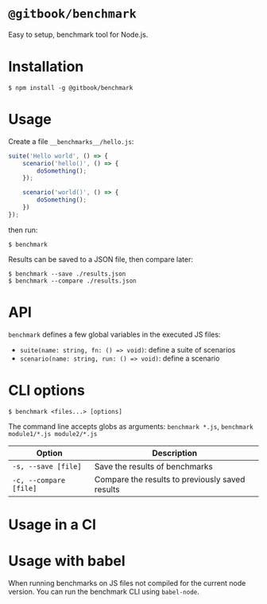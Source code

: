 # `@gitbook/benchmark`

Easy to setup, benchmark tool for Node.js.

# Installation

```
$ npm install -g @gitbook/benchmark
```

# Usage

Create a file `__benchmarks__/hello.js`:

```js
suite('Hello world', () => {
    scenario('hello()', () => {
        doSomething();
    });

    scenario('world()', () => {
        doSomething();
    })
});
```

then run:

```
$ benchmark
```

Results can be saved to a JSON file, then compare later:

```
$ benchmark --save ./results.json
$ benchmark --compare ./results.json
```

# API

`benchmark` defines a few global variables in the executed JS files:

- `suite(name: string, fn: () => void)`: define a suite of scenarios
- `scenario(name: string, run: () => void)`: define a scenario

# CLI options

```
$ benchmark <files...> [options]
```

The command line accepts globs as arguments: `benchmark *.js`, `benchmark module1/*.js module2/*.js`

| Option | Description |
| ------ | ----------- |
| `-s, --save [file]` | Save the results of benchmarks |
| `-c, --compare [file]` | Compare the results to previously saved results |

# Usage in a CI

# Usage with babel

When running benchmarks on JS files not compiled for the current node version. You can run the benchmark CLI using `babel-node`.
